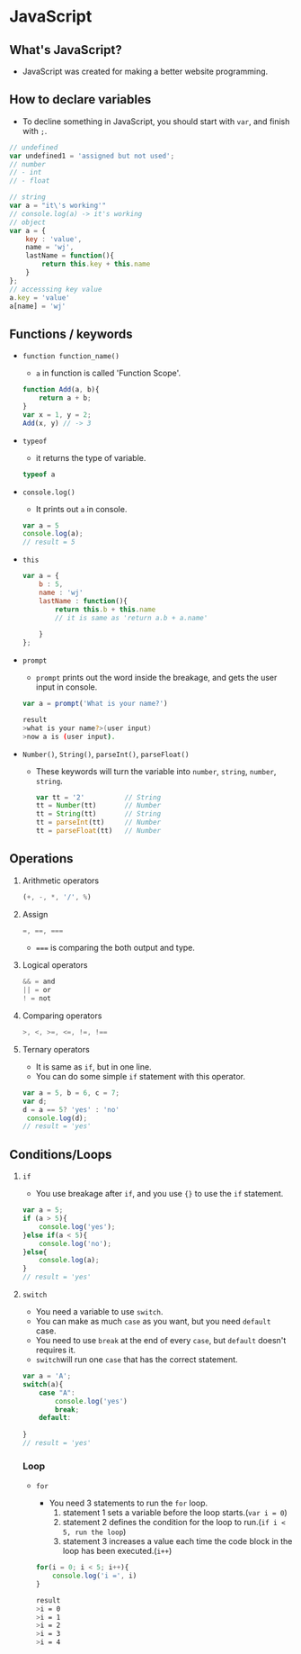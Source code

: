 # JavaScript

## What's JavaScript?

- JavaScript was created for making a better website programming.

## How to declare variables

- To decline something in JavaScript, you should start with ``var``, and finish with ``;``.

```js
// undefined
var undefined1 = 'assigned but not used';
// number
// - int
// - float

// string
var a = "it\'s working'"
// console.log(a) -> it's working
// object
var a = {
    key : 'value',
    name = 'wj',
    lastName = function(){
        return this.key + this.name
    }
};
// accesssing key value
a.key = 'value'
a[name] = 'wj'
```



## Functions / keywords

- ``function function_name()``

  - ``a`` in function is called 'Function Scope'.

  ``` js
  function Add(a, b){
      return a + b;
  }
  var x = 1, y = 2;
  Add(x, y) // -> 3
  ```
- ``typeof``

  - it returns the type of variable.

  ```js
  typeof a
  ```

- ``console.log()``

  - It prints out ``a`` in console.

  ```js
  var a = 5
  console.log(a);
  // result = 5
  ```



- ``this``

  ``` js
  var a = {
      b : 5,
      name : 'wj'
      lastName : function(){
          return this.b + this.name
          // it is same as 'return a.b + a.name'
          
      }
  };
  ```

- ``prompt``

  - ``prompt`` prints out the word inside the breakage, and gets the user input in console.

  ``` js
  var a = prompt('What is your name?')
  ```

  ``` bash
  result
  >what is your name?>(user input)
  >now a is (user input).
  ```

- ``Number()``, ``String()``, ``parseInt()``, ``parseFloat()``

  - These keywords will turn the variable into ``number``, ``string``, ``number``, ``string``.

    ```js
    var tt = '2'		  // String
    tt = Number(tt) 	  // Number
    tt = String(tt) 	  // String
    tt = parseInt(tt)     // Number
    tt = parseFloat(tt)   // Number
    ```

## Operations

1. Arithmetic operators

   ``` js
   (+, -, *, '/', %)
   ```

2. Assign

   ``` js
   =, ==, ===
   ```

   - ``===`` is comparing the both output and type.

3. Logical operators

   ``` js
   && = and
   || = or
   ! = not
   ```

4. Comparing operators

   ``` js
   >, <, >=, <=, !=, !==
   ```

5. Ternary operators

   - It is same as ``if``, but in one line.
   - You can do some simple ``if`` statement with this operator.

   ``` js
   var a = 5, b = 6, c = 7;
   var d;
   d = a == 5? 'yes' : 'no'
   	console.log(d);
   // result = 'yes'
   ```

## Conditions/Loops

   1. ``if``

      - You use breakage after ``if``, and you use ``{}`` to use the ``if`` statement.

      ``` js
      var a = 5;
      if (a > 5){
          console.log('yes');
      }else if(a < 5){
          console.log('no');
      }else{
          console.log(a);
      }
      // result = 'yes'
      ```

2. ``switch``

   - You need a variable to use ``switch``.
   - You can make as much ``case`` as you want, but you need ``default`` case.
   - You need to use ``break`` at the end of every ``case``, but ``default`` doesn't requires it.
   - ``switch``will run one ``case`` that has the correct statement.

   ``` js
   var a = 'A';
   switch(a){
       case "A":
           console.log('yes')
           break;
       default:
           
   }
   // result = 'yes'
   ```

   ### Loop

   - ``for``

     - You need 3 statements to run the ``for`` loop.
       1. statement 1 sets a variable before the loop starts.(``var i = 0``)
       2. statement 2 defines the condition for the loop to run.(``if i < 5, run the loop``)
       3. statement 3 increases a value each time the code block in the loop has been executed.(``i++``)

     ``` js
     for(i = 0; i < 5; i++){
         console.log('i =', i)
     }
     ```

     ```bash
     result
     >i = 0
     >i = 1
     >i = 2
     >i = 3
     >i = 4
     ```

     